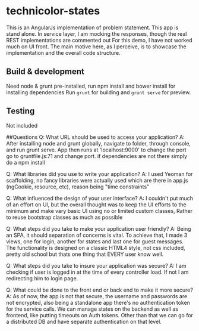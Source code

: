 # technicolor-states

This is an AngularJs implementation of problem statement. This app is stand alone. In service layer, I am mocking the responses, though the real REST implementations are commented out
For this demo, I have not worked much on UI front. The main motive here, as I perceive, is to showcase the implementation and the overall code structure.

## Build & development

Need node & grunt pre-installed, run npm install and bower install for installing dependencies
Run `grunt` for building and `grunt serve` for preview.

## Testing
Not included


##Questions
Q: What URL should be used to access your application? 
A: After installing node and grunt globally, navigate to folder, through console, and run grunt serve. App then runs at 'localhost:9000' to change the port go to gruntfile.js:71 and change port.
if dependencies are not there simply do a npm install

Q: What libraries did you use to write your application?
A: I used Yeoman for scaffolding, no fancy libraries were actually used which are there in app.js (ngCookie, resource, etc), reason being "time constraints"

Q: What influenced the design of your user interface?
A: I couldn't put much of an effort on UI, but the overall thought was to keep the UI efforts to the minimum and make vary basic UI using no or limited custom classes, Rather to reuse bootstrap classes as much as possible

Q: What steps did you take to make your application user friendly?
A: Being an SPA, it should separation of concerns is vital. To achieve that, I made 3 views, one for login, another for states and last one for guest messages. The functionality is designed on a classic HTML4 style, not css included, pretty old school but thats one thing that EVERY user know well.

Q: What steps did you take to insure your application was secure?
A: I am checking if user is logged in at the time of every controller load. If not I am redirecting him to login page.

Q: What could be done to the front end or back end to make it more secure?
A: As of now, the app is not that secure, the username and passwords are not encrypted, also being a standalone app there's no authentication token for the service calls. We can manage states on the backend as well as frontend, like putting timeouts on Auth tokens. Other than that we can go for a distributed DB and have separate authentication on that level.
